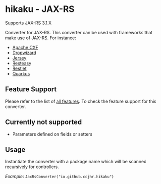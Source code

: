 # hikaku - JAX-RS

Supports JAX-RS 3.1.X

Converter for JAX-RS. This converter can be used with frameworks that make use of JAX-RS. For instance:
+ [Apache CXF](http://cxf.apache.org)
+ [Dropwizard](https://www.dropwizard.io)
+ [Jersey](https://jersey.github.io)
+ [Resteasy](https://resteasy.github.io)
+ [Restlet](https://restlet.com/open-source/documentation/user-guide/2.3/extensions/jaxrs)
+ [Quarkus](https://quarkus.io)

## Feature Support

Please refer to the list of [all features](../docs/features.md). To check the feature support for this converter.

## Currently not supported

* Parameters defined on fields or setters

## Usage

Instantiate the converter with a package name which will be scanned recursively for controllers.

_Example_: `JaxRsConverter("io.github.ccjhr.hikaku")`